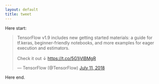 ```yaml
---
layout: default
title: tweet
---
```


Here start:

<blockquote class="twitter-tweet" data-lang="en"><p lang="en" dir="ltr">TensorFlow v1.9 includes new getting started materials: a guide for tf.keras, beginner-friendly notebooks, and more examples for eager execution and estimators. <br><br>Check it out ↓ <a href="https://t.co/5G1jVlBMgR">https://t.co/5G1jVlBMgR</a></p>&mdash; TensorFlow (@TensorFlow) <a href="https://twitter.com/TensorFlow/status/1017091145929777153?ref_src=twsrc%5Etfw">July 11, 2018</a></blockquote>
<script async src="https://platform.twitter.com/widgets.js" charset="utf-8"></script>

Here end.

